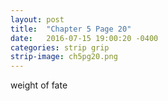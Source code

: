 ```yaml
---
layout: post
title:  "Chapter 5 Page 20"
date:   2016-07-15 19:00:20 -0400
categories: strip grip
strip-image: ch5pg20.png
---
```

weight of fate   
